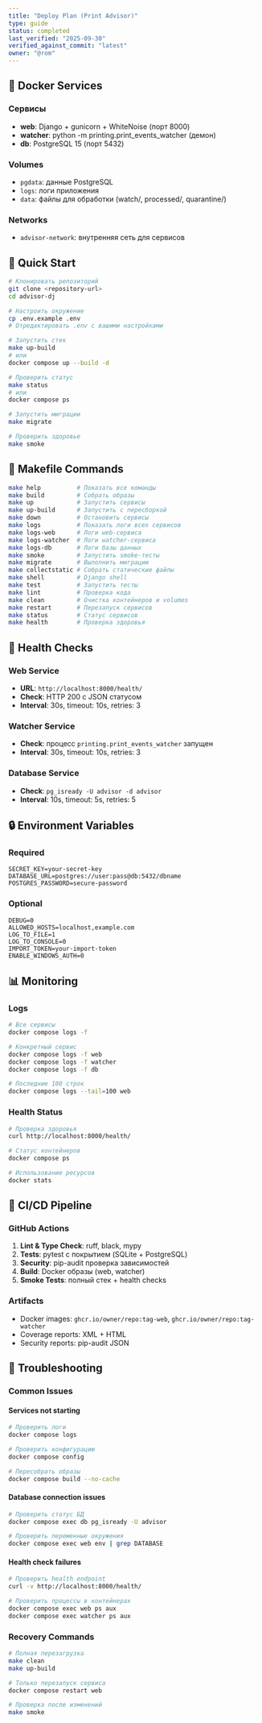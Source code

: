```yaml
---
title: "Deploy Plan (Print Advisor)"
type: guide
status: completed
last_verified: "2025-09-30"
verified_against_commit: "latest"
owner: "@rom"
---
```


## 🐳 Docker Services

### Сервисы
- **web**: Django + gunicorn + WhiteNoise (порт 8000)
- **watcher**: python -m printing.print_events_watcher (демон)
- **db**: PostgreSQL 15 (порт 5432)

### Volumes
- `pgdata`: данные PostgreSQL
- `logs`: логи приложения
- `data`: файлы для обработки (watch/, processed/, quarantine/)

### Networks
- `advisor-network`: внутренняя сеть для сервисов

## 🚀 Quick Start

```bash
# Клонировать репозиторий
git clone <repository-url>
cd advisor-dj

# Настроить окружение
cp .env.example .env
# Отредактировать .env с вашими настройками

# Запустить стек
make up-build
# или
docker compose up --build -d

# Проверить статус
make status
# или
docker compose ps

# Запустить миграции
make migrate

# Проверить здоровье
make smoke
```

## 🔧 Makefile Commands

```bash
make help          # Показать все команды
make build         # Собрать образы
make up            # Запустить сервисы
make up-build      # Запустить с пересборкой
make down          # Остановить сервисы
make logs          # Показать логи всех сервисов
make logs-web      # Логи web-сервиса
make logs-watcher  # Логи watcher-сервиса
make logs-db       # Логи базы данных
make smoke         # Запустить smoke-тесты
make migrate       # Выполнить миграции
make collectstatic # Собрать статические файлы
make shell         # Django shell
make test          # Запустить тесты
make lint          # Проверка кода
make clean         # Очистка контейнеров и volumes
make restart       # Перезапуск сервисов
make status        # Статус сервисов
make health        # Проверка здоровья
```

## 🏥 Health Checks

### Web Service
- **URL**: `http://localhost:8000/health/`
- **Check**: HTTP 200 с JSON статусом
- **Interval**: 30s, timeout: 10s, retries: 3

### Watcher Service
- **Check**: процесс `printing.print_events_watcher` запущен
- **Interval**: 30s, timeout: 10s, retries: 3

### Database Service
- **Check**: `pg_isready -U advisor -d advisor`
- **Interval**: 10s, timeout: 5s, retries: 5

## 🔒 Environment Variables

### Required
```env
SECRET_KEY=your-secret-key
DATABASE_URL=postgres://user:pass@db:5432/dbname
POSTGRES_PASSWORD=secure-password
```

### Optional
```env
DEBUG=0
ALLOWED_HOSTS=localhost,example.com
LOG_TO_FILE=1
LOG_TO_CONSOLE=0
IMPORT_TOKEN=your-import-token
ENABLE_WINDOWS_AUTH=0
```

## 📊 Monitoring

### Logs
```bash
# Все сервисы
docker compose logs -f

# Конкретный сервис
docker compose logs -f web
docker compose logs -f watcher
docker compose logs -f db

# Последние 100 строк
docker compose logs --tail=100 web
```

### Health Status
```bash
# Проверка здоровья
curl http://localhost:8000/health/

# Статус контейнеров
docker compose ps

# Использование ресурсов
docker stats
```

## 🔄 CI/CD Pipeline

### GitHub Actions
1. **Lint & Type Check**: ruff, black, mypy
2. **Tests**: pytest с покрытием (SQLite + PostgreSQL)
3. **Security**: pip-audit проверка зависимостей
4. **Build**: Docker образы (web, watcher)
5. **Smoke Tests**: полный стек + health checks

### Artifacts
- Docker images: `ghcr.io/owner/repo:tag-web`, `ghcr.io/owner/repo:tag-watcher`
- Coverage reports: XML + HTML
- Security reports: pip-audit JSON

## 🚨 Troubleshooting

### Common Issues

#### Services not starting
```bash
# Проверить логи
docker compose logs

# Проверить конфигурацию
docker compose config

# Пересобрать образы
docker compose build --no-cache
```

#### Database connection issues
```bash
# Проверить статус БД
docker compose exec db pg_isready -U advisor

# Проверить переменные окружения
docker compose exec web env | grep DATABASE
```

#### Health check failures
```bash
# Проверить health endpoint
curl -v http://localhost:8000/health/

# Проверить процессы в контейнерах
docker compose exec web ps aux
docker compose exec watcher ps aux
```

### Recovery Commands
```bash
# Полная перезагрузка
make clean
make up-build

# Только перезапуск сервиса
docker compose restart web

# Проверка после изменений
make smoke
```